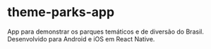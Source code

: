 # theme-parks-app
App para demonstrar os parques temáticos e de diversão do Brasil. Desenvolvido para Android e iOS em React Native.
